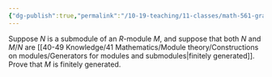 ```yaml
---
{"dg-publish":true,"permalink":"/10-19-teaching/11-classes/math-561-graduate-algebra/exercises/a-criterion-for-a-module-to-be-finitely-generated/","updated":"2024-07-11T13:56:00-07:00"}
---
```


Suppose $N$ is a submodule of an $R$-module $M$, and suppose that both $N$ and $M/N$ are [[40-49 Knowledge/41 Mathematics/Module theory/Constructions on modules/Generators for modules and submodules\|finitely generated]]. Prove that $M$ is finitely generated.